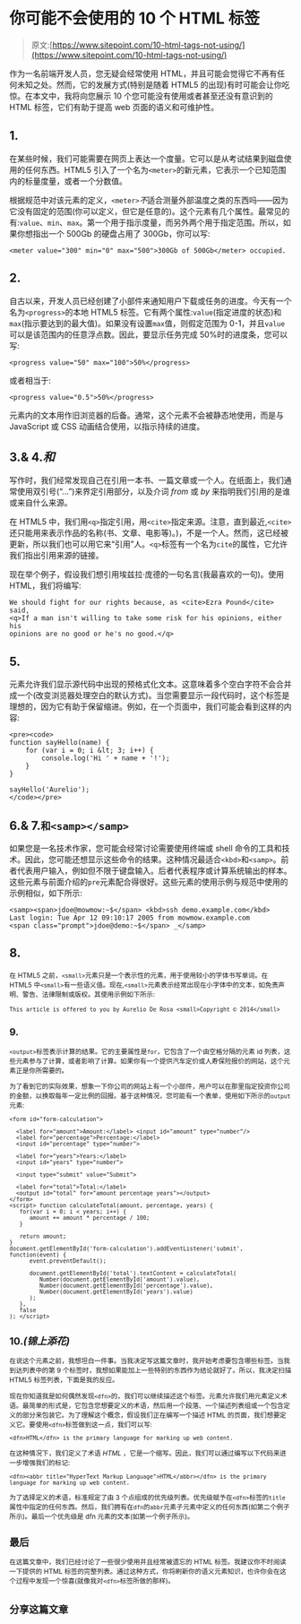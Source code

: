 # 你可能不会使用的 10 个 HTML 标签

> 原文:[https://www.sitepoint.com/10-html-tags-not-using/](https://www.sitepoint.com/10-html-tags-not-using/)

作为一名前端开发人员，您无疑会经常使用 HTML，并且可能会觉得它不再有任何未知之处。然而，它的发展方式(特别是随着 HTML5 的出现)有时可能会让你吃惊。在本文中，我将向您展示 10 个您可能没有使用或者甚至还没有意识到的 HTML 标签，它们有助于提高 web 页面的语义和可维护性。

## 1.

在某些时候，我们可能需要在网页上表达一个度量。它可以是从考试结果到磁盘使用的任何东西。HTML5 引入了一个名为`<meter>`的新元素，它表示一个已知范围内的标量度量，或者一个分数值。

根据规范中对该元素的定义，`<meter>`*不*适合测量外部温度之类的东西吗——因为它没有固定的范围(你可以定义，但它是任意的)。这个元素有几个属性。最常见的有:`value`、`min`、`max`。第一个用于指示度量，而另外两个用于指定范围。所以，如果你想指出一个 500Gb 的硬盘占用了 300Gb，你可以写:

```
<meter value="300" min="0" max="500">300Gb of 500Gb</meter> occupied.
```

## 2.

自古以来，开发人员已经创建了小部件来通知用户下载或任务的进度。今天有一个名为`<progress>`的本地 HTML5 标签。它有两个属性:`value`(指定进度的状态)和`max`(指示要达到的最大值)。如果没有设置`max`值，则假定范围为 0-1，并且`value`可以是该范围内的任意浮点数。因此，要显示任务完成 50%时的进度条，您可以写:

```
<progress value="50" max="100">50%</progress>
```

或者相当于:

```
<progress value="0.5">50%</progress>
```

元素内的文本用作旧浏览器的后备。通常，这个元素不会被静态地使用，而是与 JavaScript 或 CSS 动画结合使用，以指示持续的进度。

## 3.& 4.<cite>和</cite>

写作时，我们经常发现自己在引用一本书、一篇文章或一个人。在纸面上，我们通常使用双引号(“…”)来界定引用部分，以及介词 *from* 或 *by* 来指明我们引用的是谁或来自什么来源。

在 HTML5 中，我们用`<q>`指定引用，用`<cite>`指定来源。注意，直到最近,`<cite>`还只能用来表示作品的名称(书、文章、电影等)。)，不是一个人。然而，这已经被更新，所以我们也可以用它来“引用”人。`<q>`标签有一个名为`cite`的属性，它允许我们指出引用来源的链接。

现在举个例子，假设我们想引用埃兹拉·庞德的一句名言(我最喜欢的一句)。使用 HTML，我们将编写:

```
We should fight for our rights because, as <cite>Ezra Pound</cite> said,
<q>If a man isn't willing to take some risk for his opinions, either his 
opinions are no good or he's no good.</q>
```

## 5.

元素允许我们显示源代码中出现的预格式化文本。这意味着多个空白字符不会合并成一个(改变浏览器处理空白的默认方式)。当您需要显示一段代码时，这个标签是理想的，因为它有助于保留缩进。例如，在一个页面中，我们可能会看到这样的内容:

```
<pre><code>
function sayHello(name) {
    for (var i = 0; i &lt; 3; i++) {
        console.log('Hi ' + name + '!');
    }
}

sayHello('Aurelio');
</code></pre>
```

## 6.& 7.`和<samp></samp>`

如果您是一名技术作家，您可能会经常讨论需要使用终端或 shell 命令的工具和技术。因此，您可能还想显示这些命令的结果。这种情况最适合`<kbd>`和`<samp>`。前者代表用户输入，例如但不限于键盘输入。后者代表程序或计算系统输出的样本。这些元素与前面介绍的`pre`元素配合得很好。这些元素的使用示例与规范中使用的示例相似，如下所示:

```
<samp><span>jdoe@mowmow:~$</span> <kbd>ssh demo.example.com</kbd>
Last login: Tue Apr 12 09:10:17 2005 from mowmow.example.com
<span class="prompt">jdoe@demo:~$</span> _</samp>
```

## 8.<small></small>

 <small>在 HTML5 之前，`<small>`元素只是一个表示性的元素，用于使用较小的字体书写单词。在 HTML5 中`<small>`有一些语义值。现在,`<small>`元素表示经常出现在小字体中的文本，如免责声明、警告、法律限制或版权。其使用示例如下所示:

```
This article is offered to you by Aurelio De Rosa <small>Copyright © 2014</small>
```

## 9.

`<output>`标签表示计算的结果。它的主要属性是`for`，它包含了一个由空格分隔的元素 id 列表，这些元素参与了计算，或者影响了计算。如果你有一个提供汽车定价或人寿保险报价的网站，这个元素正是你所需要的。

为了看到它的实际效果，想象一下你公司的网站上有一个小部件，用户可以在那里指定投资你公司的金额，以换取每年一定比例的回报。基于这种情况，您可能有一个表单，使用如下所示的`output`元素:

```
<form id="form-calculation">

  <label for="amount">Amount:</label> <input id="amount" type="number"/>
  <label for="percentage">Percentage:</label>
  <input id="percentage" type="number">

  <label for="years">Years:</label>
  <input id="years" type="number">

  <input type="submit" value="Submit">

  <label for="total">Total:</label>
  <output id="total" for="amount percentage years"></output>
</form>
<script> function calculateTotal(amount, percentage, years) {
   for(var i = 0; i < years; i++) {
      amount += amount * percentage / 100;
   }

   return amount;
}
document.getElementById('form-calculation').addEventListener('submit', function(event) {
      event.preventDefault();

      document.getElementById('total').textContent = calculateTotal(
         Number(document.getElementById('amount').value),
         Number(document.getElementById('percentage').value),
         Number(document.getElementById('years').value)
      );
   },
   false
); </script>
```

## 10.<dfn>(锦上添花)</dfn>

在说这个元素之前，我想坦白一件事。当我决定写这篇文章时，我开始考虑要包含哪些标签。当我到达列表中的第 9 个标签时，我想如果能加上一些特别的东西作为结论就好了。所以，我决定扫描 HTML5 标签列表，下面是我的反应。

现在你知道我是如何偶然发现`<dfn>`的，我们可以继续描述这个标签。元素允许我们用元素定义术语。最简单的形式是，它包含您想要定义的术语，然后用一个段落、一个描述列表组或一个包含定义的部分来包装它。为了理解这个概念，假设我们正在编写一个描述 HTML 的页面，我们想要定义它。要使用`<dfn>`标签做到这一点，我们可以写:

```
<dfn>HTML</dfn> is the primary language for marking up web content.
```

在这种情况下，我们定义了术语 *HTML* ，它是一个缩写。因此，我们可以通过编写以下代码来进一步增强我们的标记:

```
<dfn><abbr title="HyperText Markup Language">HTML</abbr></dfn> is the primary language for marking up web content.
```

为了选择定义的术语，标准规定了由 3 个点组成的优先级列表。优先级赋予在`<dfn>`标签的`title`属性中指定的任何东西。然后，我们拥有在`dfn`的`abbr`元素子元素中定义的任何东西(如第二个例子所示)。最后一个优先级是 dfn 元素的文本(如第一个例子所示)。

## 最后

在这篇文章中，我们已经讨论了一些很少使用并且经常被遗忘的 HTML 标签。我建议你不时阅读一下提供的 HTML 标签的完整列表。通过这种方式，你将刷新你的语义元素知识，也许你会在这个过程中发现一个惊喜(就像我对`<dfn>`标签所做的那样)。

## 分享这篇文章</small>